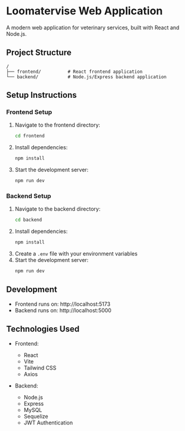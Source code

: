 # Loomatervise Web Application

A modern web application for veterinary services, built with React and Node.js.

## Project Structure

```
/
├── frontend/          # React frontend application
└── backend/           # Node.js/Express backend application
```

## Setup Instructions

### Frontend Setup
1. Navigate to the frontend directory:
   ```bash
   cd frontend
   ```
2. Install dependencies:
   ```bash
   npm install
   ```
3. Start the development server:
   ```bash
   npm run dev
   ```

### Backend Setup
1. Navigate to the backend directory:
   ```bash
   cd backend
   ```
2. Install dependencies:
   ```bash
   npm install
   ```
3. Create a `.env` file with your environment variables
4. Start the development server:
   ```bash
   npm run dev
   ```

## Development

- Frontend runs on: http://localhost:5173
- Backend runs on: http://localhost:5000

## Technologies Used

- Frontend:
  - React
  - Vite
  - Tailwind CSS
  - Axios

- Backend:
  - Node.js
  - Express
  - MySQL
  - Sequelize
  - JWT Authentication 
 